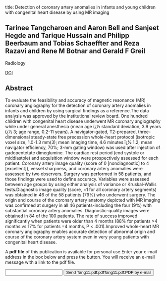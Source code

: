 title: Detection of coronary artery anomalies in infants and young children with congenital heart disease by using MR imaging

## Tarinee Tangcharoen and Aaron Bell and Sanjeet Hegde and Tarique Hussain and Philipp Beerbaum and Tobias Schaeffter and Reza Razavi and Rene M Botnar and Gerald F Greil
Radiology

<a href="https://doi.org/10.1148/radiol.10100828">DOI</a>

## Abstract
To evaluate the feasibility and accuracy of magnetic resonance (MR) coronary angiography for the detection of coronary artery anomalies in infants and children by using surgical findings as a reference.The data analysis was approved by the institutional review board. One hundred children with congenital heart disease underwent MR coronary angiography while under general anesthesia (mean age ï¿½ standard deviation, 3.9 years ï¿½ 3; age range, 0.2-11 years). A navigator-gated, T2-prepared, three-dimensional steady-state free precession whole-heart protocol (isotropic voxel size, 1.0-1.3 mm(3); mean imaging time, 4.6 minutes ï¿½ 1.2; mean navigator efficiency, 70%; 3-mm gating window) was used after injection of gadopentetate dimeglumine. The cardiac rest period (end systole or middiastole) and acquisition window were prospectively assessed for each patient. Coronary artery image quality (score of 0 [nondiagnostic] to 4 [excellent]), vessel sharpness, and coronary artery anomalies were assessed by two observers. Surgery was performed in 58 patients, and those findings were used to define accuracy. Variables were assessed between age groups by using either analysis of variance or Kruskal-Wallis tests.Diagnostic image quality (score, =1 for all coronary artery segments) was obtained in 46 of the 58 patients (79%) who underwent surgery. The origin and course of the coronary artery anatomy depicted with MR imaging was confirmed at surgery in all 46 patients-including the four (9%) with substantial coronary artery anomalies. Diagnostic-quality images were obtained in 84 of the 100 patients. The rate of success improved significantly when patients were older than 4 months (88% for patients >4 months vs 17% for patients =4 months, P < .001).Improved whole-heart MR coronary angiography enables accurate detection of abnormal origin and course of the coronary artery system even in very young patients with congenital heart disease.

A <b>pdf file</b> of this publication is available for personal use.Enter your e-mail address in the box below and press the button. You will receive an e-mail message with a link to the pdf file.
<form action="sender.php">  <input type="text" name="email">  <input type="submit" value="Send Tang11.pdf:pdfTang11.pdf:PDF by e-mail"></form>